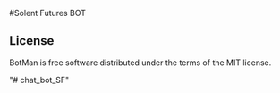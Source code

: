 #Solent Futures BOT

## License

BotMan is free software distributed under the terms of the MIT license.

"# chat_bot_SF"
